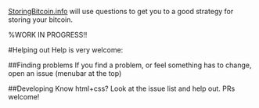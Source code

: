 [StoringBitcoin.info](https://storingbitcoin.info) will use questions to get you to a good strategy for storing your bitcoin.

%WORK IN PROGRESS!!

#Helping out
Help is very welcome:

##Finding problems
If you find a problem, or feel something has to change, open an issue (menubar at the top)

##Developing
Know html+css? Look at the issue list and help out. PRs welcome!
